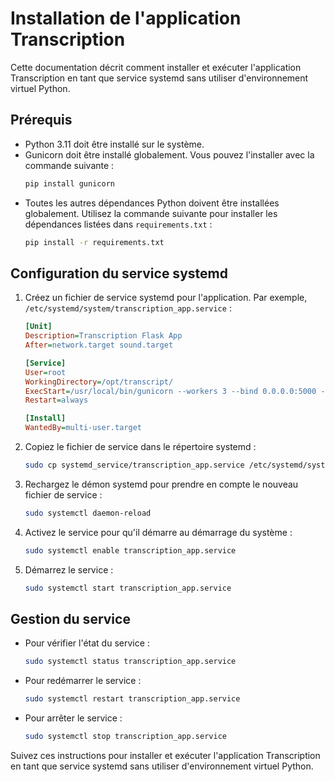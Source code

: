 # Installation de l'application Transcription

Cette documentation décrit comment installer et exécuter l'application Transcription en tant que service systemd sans utiliser d'environnement virtuel Python.

## Prérequis

- Python 3.11 doit être installé sur le système.
- Gunicorn doit être installé globalement. Vous pouvez l'installer avec la commande suivante :
  ```bash
  pip install gunicorn
  ```
- Toutes les autres dépendances Python doivent être installées globalement. Utilisez la commande suivante pour installer les dépendances listées dans `requirements.txt` :
  ```bash
  pip install -r requirements.txt
  ```

## Configuration du service systemd

1. Créez un fichier de service systemd pour l'application. Par exemple, `/etc/systemd/system/transcription_app.service` :

   ```ini
   [Unit]
   Description=Transcription Flask App
   After=network.target sound.target

   [Service]
   User=root
   WorkingDirectory=/opt/transcript/
   ExecStart=/usr/local/bin/gunicorn --workers 3 --bind 0.0.0.0:5000 --timeout 120 app:app
   Restart=always

   [Install]
   WantedBy=multi-user.target
   ```

2. Copiez le fichier de service dans le répertoire systemd :
   ```bash
   sudo cp systemd_service/transcription_app.service /etc/systemd/system/
   ```

3. Rechargez le démon systemd pour prendre en compte le nouveau fichier de service :
   ```bash
   sudo systemctl daemon-reload
   ```

4. Activez le service pour qu'il démarre au démarrage du système :
   ```bash
   sudo systemctl enable transcription_app.service
   ```

5. Démarrez le service :
   ```bash
   sudo systemctl start transcription_app.service
   ```

## Gestion du service

- Pour vérifier l'état du service :
  ```bash
  sudo systemctl status transcription_app.service
  ```

- Pour redémarrer le service :
  ```bash
  sudo systemctl restart transcription_app.service
  ```

- Pour arrêter le service :
  ```bash
  sudo systemctl stop transcription_app.service
  ```

Suivez ces instructions pour installer et exécuter l'application Transcription en tant que service systemd sans utiliser d'environnement virtuel Python.
